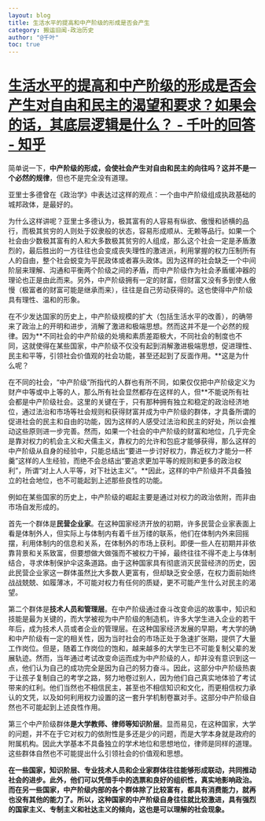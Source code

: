 ```yaml
---
layout: blog
title: 生活水平的提高和中产阶级的形成是否会产生
category: 搬运旧闻-政治历史
author: "@千叶"
toc: true
---
```


# [生活水平的提高和中产阶级的形成是否会产生对自由和民主的渴望和要求？如果会的话，其底层逻辑是什么？ - 千叶的回答 - 知乎](https://www.zhihu.com/question/547131377/answer/2620599975)

简单说一下，**中产阶级的形成，会使社会产生对自由和民主的向往吗？这并不是一个必然的规律**，但也不是完全没有道理。

亚里士多德曾在《政治学》中表达过这样的观点：一个由中产阶级组成执政基础的城邦政体，是最好的。

为什么这样讲呢？亚里士多德认为，极其富有的人容易有纵欲、傲慢和骄横的品行，而极其贫穷的人则处于奴隶般的状态，容易形成顺从、无赖等品行。如果一个社会由少数极其富有的人和大多数极其贫穷的人组成，那么这个社会一定是矛盾激烈的，最后胜出的一方往往也会变成丧失理性的激进派，利用掌握的权力压制所有人的自由，整个社会蜕变为平民政体或者寡头政体。因为这样的社会缺乏一个中间阶层来理解、沟通和平衡两个阶级之间的矛盾，而中产阶级作为社会矛盾缓冲器的理论也正是由此而来。另外，中产阶级拥有一定的财富，但财富又没有多到使人傲慢（极富者的财富可能是继承而来），往往是自己劳动获得的。这也使得中产阶级具有理性、温和的形象。

在不少发达国家的历史上，中产阶级规模的扩大（包括生活水平的改善），的确带来了政治上的开明和进步，消解了激进和极端思想。然而这并不是一个必然的规律。因为**不同社会的中产阶级的处境和素质差距极大，不同社会的制度也不同，这就使得在某些国家，中产阶级不仅没有起到消解激进极端思想，促进理性、民主和平等，引领社会价值观的社会功能，甚至还起到了反面作用。**这是为什么呢？

在不同的社会，“中产阶级”所指代的人群也有所不同，如果仅仅把中产阶级定义为财产中等或中上等的人，那么所有社会显然都存在这样的人，但**不能说所有社会都是中产阶级社会。这里的关键在于，只有那种拥有独立和稳定的政治经济地位，通过法治和市场等社会规则和获得财富并成为中产阶级的群体，才具备所谓的促进社会的民主和自由的功能，因为这样的人感受过法治和民主的好处，所以会推动这些原则进一步完善。然而，如果一个社会的中产阶级的财富和地位，几乎完全是靠对权力的机会主义和犬儒主义，靠权力的允许和包庇才能够获得，那么这样的中产阶级从自身的经验中，只能总结出“要进一步讨好权力，靠近权力才能分一杯羹”这样的人生经验，而绝不会总结出“要追求更加平等的规则和更多的政治权利”，所谓“对上人人平等，对下社达主义”。**因此，这样的中产阶级并不具备独立的社会地位，也不可能起到上述那些良性的功能。

例如在某些国家的历史上，中产阶级的崛起主要是通过对权力的政治依附，而非由市场自发形成的。

首先一个群体是**民营企业家**。在这种国家经济开放的初期，许多民营企业家表面上看是体制外人，但实际上与体制内有着千丝万缕的联系，他们在体制内外来回摇摆，利用体制内的信息和关系，在体制外的市场上获利。即便一些人在初期并非依靠背景和关系致富，但要想做大做强而不被权力干掉，最终往往不得不走上与体制结合，寻求体制保护伞这条道路。由于这种国家具有彻底消灭民营经济的历史，因此民营企业家这一群体虽然比大多数人更富有，但却缺乏安全感，在权力面前始终战战兢兢、如履薄冰，不可能对权力有任何的质疑，更不可能产生什么对民主的渴望。

第二个群体是**技术人员和管理层**。在中产阶级通过奋斗改变命运的故事中，知识和技能是最为关键的，而大学被视为中产阶级的制造机，许多大学生进入企业的若干年后，成为技术人员或者企业的管理层。在这种国家经济发展的早期，考大学的确和中产阶级有一定的相关性，因为当时社会的市场正处于急速扩张期，提供了大量工作岗位。但是，随着工作岗位的饱和，越来越多的大学生已不可能复制父辈的发展轨迹。然而，当年通过考试改变命运而成为中产阶级的人，却并没有意识到这一点，他们认为自己的成功完全是因为自己的努力奋斗。因此，这部分中产阶级热衷于让孩子复制自己的考学之路，努力地卷过别人，因为他们自己真实地体验了考试带来的红利。他们当然也不相信民主，甚至也不相信知识和文化，而更相信权力承认的文凭，以及如何利用权力设置的这一套升学机制卷赢对手。这部分中产阶级自然也不可能起到上述良性作用。

第三个中产阶级群体**是大学教师、律师等知识阶层**。显而易见，在这种国家，大学的问题，并不在于它对权力的依附性是多还是少的问题，而是大学本身就是政府的附属机构。因此大学基本不具备独立的学术地位和思想地位，律师是同样的道理。这些群体自然也不可能提出什么引领社会的价值观和思想。

**在一些国家，知识阶层、专业技术人员和企业家群体往往能够形成联动，共同推动社会的进步。此外，他们可以凭借手中的选票和良好的组织性，真实地影响政治。而在另一些国家，中产阶级内部的各个群体除了比较富有，都具有消费能力，就再也没有其他的能力了。所以，这种国家的中产阶级自身往往就比较激进，具有强烈的国家主义、专制主义和社达主义的倾向，这也是可以理解的社会现象。**